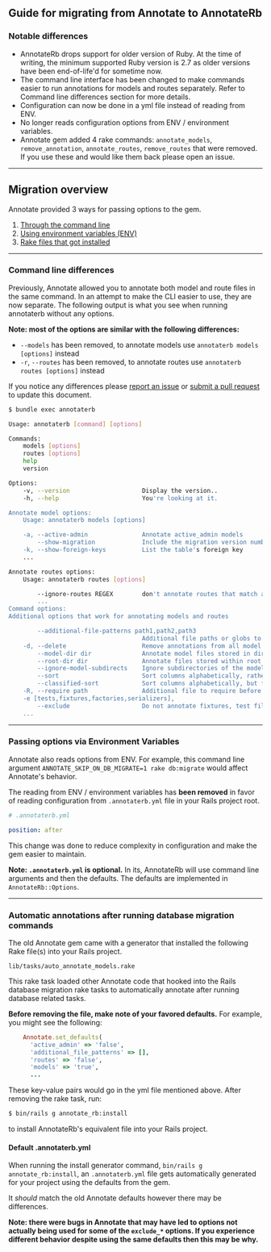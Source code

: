 ## Guide for migrating from Annotate to AnnotateRb
### Notable differences
* AnnotateRb drops support for older version of Ruby. At the time of writing, the minimum supported Ruby version is 2.7 as older versions have been end-of-life'd for sometime now.
* The command line interface has been changed to make commands easier to run annotations for models and routes separately. Refer to Command line differences section for more details.
* Configuration can now be done in a yml file instead of reading from ENV.
* No longer reads configuration options from ENV / environment variables.
* Annotate gem added 4 rake commands: `annotate_models`, `remove_annotation`, `annotate_routes`, `remove_routes` that were removed. If you use these and would like them back please open an issue.

----------

## Migration overview
Annotate provided 3 ways for passing options to the gem.
1. [Through the command line](#command-line-differences)
2. [Using environment variables (ENV)](#passing-options-via-environment-variables)
3. [Rake files that got installed](#automatic-annotations-after-running-database-migration-commands)

----------
### Command line differences
Previously, Annotate allowed you to annotate both model and route files in the same command. In an attempt to make the CLI easier to use, they are now separate. The following output is what you see when running annotaterb without any options. 

**Note: most of the options are similar with the following differences:**
* `--models` has been removed, to annotate models use `annotaterb models [options]` instead
* `-r`, `--routes` has been removed, to annotate routes use `annotaterb routes [options]` instead

If you notice any differences please [report an issue](https://github.com/drwl/annotaterb/issues/new) or [submit a pull request](https://github.com/drwl/annotaterb/pulls) to update this document.

```sh
$ bundle exec annotaterb 

Usage: annotaterb [command] [options]

Commands:
    models [options]
    routes [options]
    help
    version

Options:
    -v, --version                    Display the version..
    -h, --help                       You're looking at it.

Annotate model options:
    Usage: annotaterb models [options]

    -a, --active-admin               Annotate active_admin models
        --show-migration             Include the migration version number in the annotation
    -k, --show-foreign-keys          List the table's foreign key
    ...

Annotate routes options:
    Usage: annotaterb routes [options]

        --ignore-routes REGEX        don't annotate routes that match a given REGEX (i.e., `annotate -I '(mobile|resque|pghero)'`
        ...
Command options:
Additional options that work for annotating models and routes

        --additional-file-patterns path1,path2,path3
                                     Additional file paths or globs to annotate, separated by commas (e.g. `/foo/bar/%MODEL_NAME%/*.rb,/baz/%MODEL_NAME%.rb`)
    -d, --delete                     Remove annotations from all model files or the routes.rb file
        --model-dir dir              Annotate model files stored in dir rather than app/models, separate multiple dirs with commas
        --root-dir dir               Annotate files stored within root dir projects, separate multiple dirs with commas
        --ignore-model-subdirects    Ignore subdirectories of the models directory
        --sort                       Sort columns alphabetically, rather than in creation order
        --classified-sort            Sort columns alphabetically, but first goes id, then the rest columns, then the timestamp columns and then the association columns
    -R, --require path               Additional file to require before loading models, may be used multiple times
    -e [tests,fixtures,factories,serializers],
        --exclude                    Do not annotate fixtures, test files, factories, and/or serializers
    ...
```

----------

### Passing options via Environment Variables
Annotate also reads options from ENV. For example, this command line argument `ANNOTATE_SKIP_ON_DB_MIGRATE=1 rake db:migrate` would affect Annotate's behavior. 

The reading from ENV / environment variables has **been removed** in favor of reading configuration from `.annotaterb.yml` file in your Rails project root.

```yml
# .annotaterb.yml

position: after
```

This change was done to reduce complexity in configuration and make the gem easier to maintain.

**Note: `.annotaterb.yml` is optional.** In its, AnnotateRb will use command line arguments and then the defaults. The defaults are implemented in `AnnotateRb::Options`.

----------

### Automatic annotations after running database migration commands
The old Annotate gem came with a generator that installed the following Rake file(s) into your Rails project.

```
lib/tasks/auto_annotate_models.rake
```

This rake task loaded other Annotate code that hooked into the Rails database migration rake tasks to automatically annotate after running database related tasks. 

**Before removing the file, make note of your favored defaults.** For example, you might see the following:

```ruby
    Annotate.set_defaults(
      'active_admin' => 'false',
      'additional_file_patterns' => [],
      'routes' => 'false',
      'models' => 'true',
      ...
```

These key-value pairs would go in the yml file mentioned above. After removing the rake task, run:

```sh
$ bin/rails g annotate_rb:install
```

to install AnnotateRb's equivalent file into your Rails project.

#### Default .annotaterb.yml
When running the install generator command, `bin/rails g annotate_rb:install`, an `.annotaterb.yml` file gets automatically generated for your project using the defaults from the gem. 

It _should_ match the old Annotate defaults however there may be differences.

**Note: there were bugs in Annotate that may have led to options not actually being used for some of the `exclude_*` options. If you experience different behavior despite using the same defaults then this may be why.**
